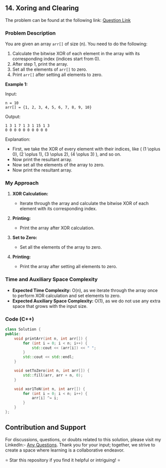 ## 14. Xoring and Clearing

The problem can be found at the following link: [Question Link](https://www.geeksforgeeks.org/problems/xoring-and-clearing/1)

### Problem Description

You are given an array `arr[]` of size \(n\). You need to do the following:

1. Calculate the bitwise XOR of each element in the array with its corresponding index (indices start from 0).
2. After step 1, print the array.
3. Set all the elements of `arr[]` to zero.
4. Print `arr[]` after setting all elements to zero.

**Example 1:**

Input:
```
n = 10
arr[] = {1, 2, 3, 4, 5, 6, 7, 8, 9, 10}
```
Output:
```
1 3 1 7 1 3 1 15 1 3
0 0 0 0 0 0 0 0 0 0
```
Explanation:
- First, we take the XOR of every element with their indices, like \( (1 \oplus 0), (2 \oplus 1), (3 \oplus 2), (4 \oplus 3) \), and so on.
- Now print the resultant array.
- Now set all the elements of the array to zero.
- Now print the resultant array.

### My Approach

1. **XOR Calculation:**
   - Iterate through the array and calculate the bitwise XOR of each element with its corresponding index.

2. **Printing:**
   - Print the array after XOR calculation.
   
3. **Set to Zero:**
   - Set all the elements of the array to zero.

4. **Printing:**
   - Print the array after setting all elements to zero.

### Time and Auxiliary Space Complexity

- **Expected Time Complexity:** O(n), as we iterate through the array once to perform XOR calculation and set elements to zero.
- **Expected Auxiliary Space Complexity:** O(1), as we do not use any extra space that grows with the input size.

### Code (C++)

```cpp
class Solution {
public:
    void printArr(int n, int arr[]) {
        for (int i = 0; i < n; i++) {
            std::cout << (arr[i]) << " ";
        }
        std::cout << std::endl;
    }

    void setToZero(int n, int arr[]) {
        std::fill(arr, arr + n, 0);
    }

    void xor1ToN(int n, int arr[]) {
        for (int i = 0; i < n; i++) {
            arr[i] ^= i;
        }
    }
};
```

## Contribution and Support

For discussions, questions, or doubts related to this solution, please visit my LinkedIn:- [Any Questions](https://www.linkedin.com/in/het-patel-8b110525a/).
Thank you for your input; together, we strive to create a space where learning is a collaborative endeavor.

⭐ Star this repository if you find it helpful or intriguing! ⭐
